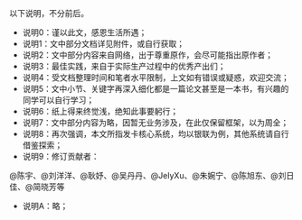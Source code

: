 
以下说明，不分前后。
* 说明0：谨以此⽂，感恩⽣活所遇；
* 说明1：⽂中部分⽂档详⻅附件，或⾃⾏获取；
* 说明2：⽂中部分内容来⾃⽹络，出于尊重原作，会尽可能指出原作者；
* 说明3：最佳实践，来⾃于实际⽣产过程中的优秀产出们；
* 说明4：受⽂档整理时间和笔者⽔平限制，上⽂如有错误或疑惑，欢迎交流；
* 说明5：⽂中⼩节、关键字再深⼊细化都是⼀篇论⽂甚⾄是⼀本书，有兴趣的同学可以⾃⾏学习；
* 说明6：纸上得来终觉浅，绝知此事要躬⾏；
* 说明7：⽂中部分内容为略，因暂⽆业务涉及，在此仅保留框架，以为周全；
* 说明8：再次强调，本⽂所指发卡核⼼系统，均以银联为例，其他系统请⾃⾏借鉴探索；
* 说明9：修订贡献者：

@陈宇、@刘洋洋、@耿妤、@吴丹丹、@JelyXu、@朱婉宁、@陈旭东、@刘⽇佳、@简晓芳等
* 说明A：略；
